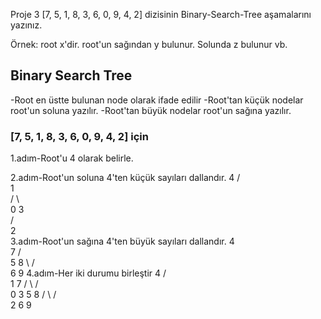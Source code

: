 Proje 3
[7, 5, 1, 8, 3, 6, 0, 9, 4, 2] dizisinin Binary-Search-Tree aşamalarını yazınız.

Örnek: root x'dir. root'un sağından y bulunur. Solunda z bulunur vb.

## Binary Search Tree
-Root en üstte bulunan node olarak ifade edilir
-Root'tan küçük nodelar root'un soluna yazılır.
-Root'tan büyük nodelar root'un sağına yazılır.

### [7, 5, 1, 8, 3, 6, 0, 9, 4, 2] için
1.adım-Root'u 4 olarak belirle.

2.adım-Root'un soluna 4'ten küçük sayıları dallandır.
                       4
                    /     
                   1       
                  /  \    
                 0    3  
                     /    
                    2      
3.adım-Root'un sağına 4'ten büyük sayıları dallandır.
                       4
                         \
                          7
                         / \
                        5   8
                         \ / \
                          6   9
4.adım-Her iki durumu birleştir
                       4
                    /     \
                   1       7
                  /  \    / \
                 0    3  5   8
                     /    \ / \
                    2      6   9